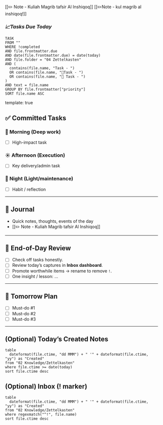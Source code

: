 

[[✏️ Note - Kuliah Magrib tafsir Al Inshiqoq]]
[[✏️Note - kul magrib al inshiqoq!]]
### *📈Tasks Due Today* 

~~~dataview
TASK
FROM ""
WHERE !completed
AND file.frontmatter.due
AND date(file.frontmatter.due) = date(today)
AND file.folder = "04 Zettelkasten"
AND (
  contains(file.name, "Task - ")
  OR contains(file.name, "📌Task - ")
  OR contains(file.name, "📌 Task - ")
)
AND text = file.name
GROUP BY file.frontmatter["priority"]
SORT file.name ASC

~~~


template: true

## ✅ Committed Tasks
### 🌅 Morning (Deep work)
- [ ] High-impact task

### ☀️ Afternoon (Execution)
- [ ] Key delivery/admin task

### 🌙 Night (Light/maintenance)
- [ ] Habit / reflection

---

## 📝 Journal
- Quick notes, thoughts, events of the day
- [[✏️ Note - Kuliah Magrib tafsir Al Inshiqoq]]
---

## 🔄 End-of-Day Review
- [ ] Check off tasks honestly.  
- [ ] Review today’s captures in **Inbox dashboard**.  
- [ ] Promote worthwhile items → rename to remove `!`.  
- [ ] One insight / lesson: …  

---

## 📅 Tomorrow Plan
- [ ] Must-do #1  
- [ ] Must-do #2  
- [ ] Must-do #3  

---

## (Optional) Today’s Created Notes
```dataview
table
  dateformat(file.ctime, "dd MMM") + " '" + dateformat(file.ctime, "yy") as "Created"
from "02 Knowledge/Zettelkasten"
where file.ctime >= date(today)
sort file.ctime desc
```

## (Optional) Inbox (! marker)
```dataview
table
  dateformat(file.ctime, "dd MMM") + " '" + dateformat(file.ctime, "yy") as "Created"
from "02 Knowledge/Zettelkasten"
where regexmatch("^!", file.name)
sort file.ctime desc
```